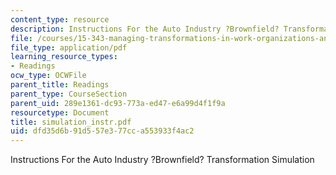 ```yaml
---
content_type: resource
description: Instructions For the Auto Industry ?Brownfield? Transformation Simulation
file: /courses/15-343-managing-transformations-in-work-organizations-and-society-spring-2002/dfd35d6b91d557e377cca553933f4ac2_simulation_instr.pdf
file_type: application/pdf
learning_resource_types:
- Readings
ocw_type: OCWFile
parent_title: Readings
parent_type: CourseSection
parent_uid: 289e1361-dc93-773a-ed47-e6a99d4f1f9a
resourcetype: Document
title: simulation_instr.pdf
uid: dfd35d6b-91d5-57e3-77cc-a553933f4ac2
---
```

Instructions For the Auto Industry ?Brownfield? Transformation Simulation

